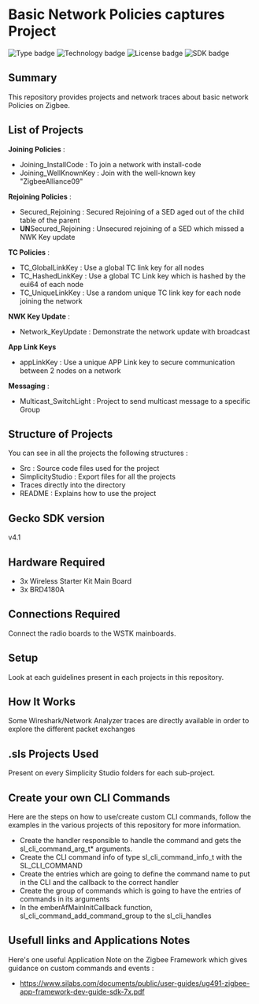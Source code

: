 # Basic Network Policies captures Project #
![Type badge](https://img.shields.io/badge/Type-Virtual%20application-green)
![Technology badge](https://img.shields.io/badge/Technology-Zigbee-green)
![License badge](https://img.shields.io/badge/License-Zlib-green)
![SDK badge](https://img.shields.io/badge/SDK-v4.1.0-green)

## Summary ##
This repository provides projects and network traces about basic network Policies on Zigbee.

## List of Projects ##
**Joining Policies** :
* Joining_InstallCode : To join a network with install-code
* Joining_WellKnownKey : Join with the well-known key "ZigbeeAlliance09"

**Rejoining Policies** :
* Secured_Rejoining : Secured Rejoining of a SED aged out of the child table of the parent
* **UN**Secured_Rejoining : Unsecured rejoining of a SED which missed a NWK Key update

**TC Policies** :
* TC_GlobalLinkKey : Use a global TC link key for all nodes
* TC_HashedLinkKey : Use a global TC Link key which is hashed by the eui64 of each node
* TC_UniqueLinkKey : Use a random unique TC link key for each node joining the network

**NWK Key Update** :
* Network_KeyUpdate : Demonstrate the network update with broadcast

**App Link Keys**
* appLinkKey : Use a unique APP Link key to secure communication between 2 nodes on a network

**Messaging** :
* Multicast_SwitchLight : Project to send multicast message to a specific Group

## Structure of Projects ##
You can see in all the projects the following structures :
* Src : Source code files used for the project
* SimplicityStudio : Export files for all the projects
* Traces directly into the directory
* README : Explains how to use the project

## Gecko SDK version ##

v4.1

## Hardware Required ##

* 3x Wireless Starter Kit Main Board
* 3x BRD4180A

## Connections Required ##

Connect the radio boards to the WSTK mainboards.

## Setup ##

Look at each guidelines present in each projects in this repository.


## How It Works ##

Some Wireshark/Network Analyzer traces are directly available in order to explore the different packet exchanges

## .sls Projects Used ##

Present on every Simplicity Studio folders for each sub-project.

## Create your own CLI Commands ##
Here are the steps on how to use/create custom CLI commands, follow the examples in the various projects of this
repository for more information.
* Create the handler responsible to handle the command and gets the sl_cli_command_arg_t* arguments.
* Create the CLI command info of type sl_cli_command_info_t with the SL_CLI_COMMAND
* Create the entries which are going to define the command name to put in the CLI and the callback to the correct handler
* Create the group of commands which is going to have the entries of commands in its arguments
* In the emberAfMainInitCallback function, sl_cli_command_add_command_group to the sl_cli_handles

## Usefull links and Applications Notes ##

Here's one useful Application Note on the Zigbee Framework which gives guidance on custom commands and events :
* https://www.silabs.com/documents/public/user-guides/ug491-zigbee-app-framework-dev-guide-sdk-7x.pdf
